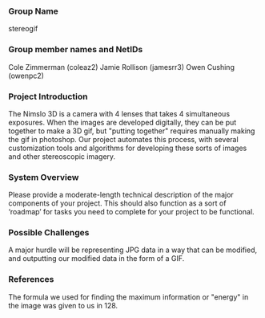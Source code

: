 ### Group Name
stereogif

### Group member names and NetIDs
Cole Zimmerman (coleaz2)
Jamie Rollison (jamesrr3)
Owen Cushing (owenpc2)

### Project Introduction
The Nimslo 3D is a camera with 4 lenses that takes 4 simultaneous exposures. When the images are developed digitally, they can be put together to make a 3D gif, but "putting together" requires manually making the gif in photoshop. Our project automates this process, with several customization tools and algorithms for developing these sorts of images and other stereoscopic imagery.

### System Overview
Please provide a moderate-length technical description of the major components of your project. This should also function as a sort of ‘roadmap’ for tasks you need to complete for your project to be functional.

### Possible Challenges
A major hurdle will be representing JPG data in a way that can be modified, and outputting our modified data in the form of a GIF. 

### References
The formula we used for finding the maximum information or "energy" in the image was given to us in 128.
